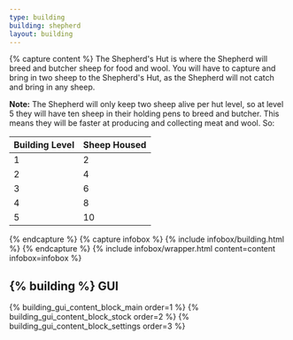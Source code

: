 ```yaml
---
type: building
building: shepherd
layout: building
---
```

{% capture content %}
The Shepherd's Hut is where the Shepherd will breed and butcher sheep for food and wool. You will have to capture and bring in two sheep to the Shepherd's Hut, as the Shepherd will not catch and bring in any sheep.

**Note:** The Shepherd will only keep two sheep alive per hut level, so at level 5 they will have ten sheep in their holding pens to breed and butcher. This means they will be faster at producing and collecting meat and wool. So:


| Building Level | Sheep Housed |
|----------------|--------------|
| 1              | 2            |
| 2              | 4            |
| 3              | 6            |
| 4              | 8            |
| 5              | 10           |
{% endcapture %}
{% capture infobox %}
{% include infobox/building.html %}
{% endcapture %}
{% include infobox/wrapper.html content=content infobox=infobox %}

## {% building %} GUI

{% building_gui_content_block_main order=1 %}
{% building_gui_content_block_stock order=2 %}
{% building_gui_content_block_settings order=3 %}